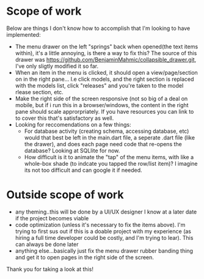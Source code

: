 # Scope of work 

Below are things I don't know how to accomplish that I'm looking to have implemented:

- The menu drawer on the left "springs" back when opened(the text items within), it's a little annoying, is there a way to fix this?  The source of this drawer was https://github.com/BenjaminMahmic/collapsible_drawer.git, I've only sligtly modified it so far.
- When an item in the menu is clicked, it should open a view/page/section on in the right pane... I.e click models, and the right section is replaced with the models list, click "releases" and you're taken to the model rlease section, etc.
- Make the right side of the screen responsive (not so big of a deal on mobile, but if i run this in a browser/windows, the content in the right pane should scale approrpriately.  If you have resources you can link to to cover this that's satisfactory as well.
- Looking for reccomendations on a few things:
  - For database activity (creating schema, accessing database, etc) would that best be left in the main.dart file, a seperate .dart file (like the drawer), and does each page need code that re-opens the database? Looking at SQLIite for now.
  - How difficult is it to animate the "tap" of the menu items, with like a whole-box shade (to indcate you tapped the row/list item)? I imagine its not too difficult and can google it if needed. 

# Outside scope of work

- any theming..this will be done by a UI/UX designer I know at a later date if the project becomes viable
- code optimization (unless it's necessary to fix the items above).  I'm trying to first sus out if this is a doable project with my experience (as hiring a full time developer could be costly, and I'm trying to lear).  This can always be done later
- anything else...basically just fix the menu drawer rubber banding thing and get it to open pages in the right side of the screen.


Thank you for taking a look at this!
